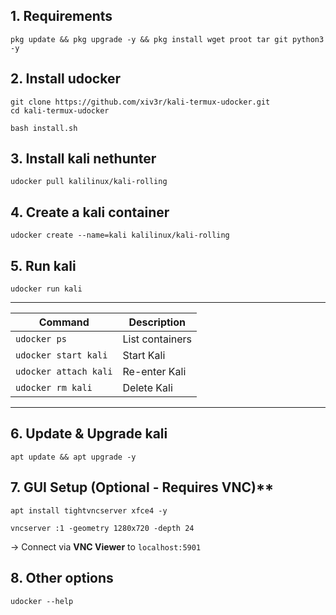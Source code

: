 ## 1. Requirements 
```
pkg update && pkg upgrade -y && pkg install wget proot tar git python3 -y
```
## 2. Install udocker
```
git clone https://github.com/xiv3r/kali-termux-udocker.git
cd kali-termux-udocker
```
```
bash install.sh
```
## 3. Install kali nethunter
```
udocker pull kalilinux/kali-rolling
```
## 4. Create a kali container
```
udocker create --name=kali kalilinux/kali-rolling  
```
## 5. Run kali
```
udocker run kali  
```
---
| Command | Description |  
|---------|-------------|  
| `udocker ps` | List containers |  
| `udocker start kali` | Start Kali |  
| `udocker attach kali` | Re-enter Kali |  
| `udocker rm kali` | Delete Kali |

---
## 6. Update & Upgrade kali
```
apt update && apt upgrade -y
```
## 7. GUI Setup (Optional - Requires VNC)** 
```
apt install tightvncserver xfce4 -y
```
```
vncserver :1 -geometry 1280x720 -depth 24  
```  
→ Connect via **VNC Viewer** to `localhost:5901`


## 8. Other options
```
udocker --help
```
